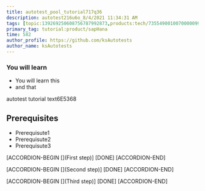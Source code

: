 ```yaml
---
title: autotest_pool_tutorial717q36
description: autotest216u6o_8/4/2021 11:34:31 AM
tags: [topic:139269250608756787992873,products:tech/73554900100700000996,tutorial:experience/advanced]
primary_tag: tutorial:product/sapHana
time: 582
author_profile: https://github.com/ksAutotests
author_name: ksAutotests
---
```

### You will learn
- You will learn this
- and that

autotest tutorial text6E5368

## Prerequisites
- Prerequisute1
- Prerequisute2
- Prerequisute3

[ACCORDION-BEGIN [](First step)]
[DONE]
[ACCORDION-END]

[ACCORDION-BEGIN [](Second step)]
[DONE]
[ACCORDION-END]

[ACCORDION-BEGIN [](Third step)]
[DONE]
[ACCORDION-END]

